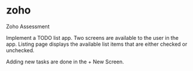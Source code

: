 # zoho
Zoho Assessment

Implement a TODO list app.  Two screens are available to the user in the app. 
Listing page displays the available list items that are either checked or unchecked.

Adding new tasks are done in the + New Screen.
